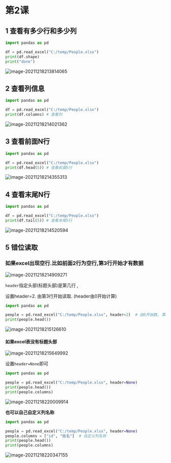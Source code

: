 # 第2课

## 1 查看有多少行和多少列

```python
import pandas as pd

df = pd.read_excel("C:/temp/People.xlsx")
print(df.shape)
print("done")
```

![image-20211218213814065](https://markdown-1301532546.cos.ap-guangzhou.myqcloud.com/markdown/20211218223639.png)

## 2 查看列信息

```python
import pandas as pd

df = pd.read_excel("C:/temp/People.xlsx")
print(df.columns) # 查看列
```


![image-20211218214021362](https://markdown-1301532546.cos.ap-guangzhou.myqcloud.com/markdown/20211218223642.png)



## 3 查看前面N行

```python
import pandas as pd

df = pd.read_excel("C:/temp/People.xlsx")
print(df.head(5)) # 查看前面5行
```



![image-20211218214355313](https://markdown-1301532546.cos.ap-guangzhou.myqcloud.com/markdown/20211218223644.png)



## 4 查看末尾N行

```python
import pandas as pd

df = pd.read_excel("C:/temp/People.xlsx")
print(df.tail(5)) # 查看末尾5行
```

![image-20211218214520594](https://markdown-1301532546.cos.ap-guangzhou.myqcloud.com/markdown/20211218223646.png)



## 5 错位读取

### 如果excel出现空行.比如前面2行为空行,第3行开始才有数据

![image-20211218214909271](https://markdown-1301532546.cos.ap-guangzhou.myqcloud.com/markdown/20211218223648.png)

 `header`指定头部(标题头部)是第几行 , 

设置header=2. 由第3行开始读取. (header由0开始计算)

```python
import pandas as pd

people = pd.read_excel("C:/temp/People.xlsx", header=2)  # 由0开始数, 第3行为2.
print(people.head())
```

![image-20211218215126610](https://markdown-1301532546.cos.ap-guangzhou.myqcloud.com/markdown/20211218223650.png)



#### 如果excel表没有标题头部

![image-20211218215649992](https://markdown-1301532546.cos.ap-guangzhou.myqcloud.com/markdown/20211218223652.png)

设置`header=None`即可

```python
import pandas as pd

people = pd.read_excel("C:/temp/People.xlsx", header=None)  
print(people.head())
print(people.columns)
```

![image-20211218220009914](https://markdown-1301532546.cos.ap-guangzhou.myqcloud.com/markdown/20211218223654.png)



**也可以自己自定义列名称**

```python
import pandas as pd

people = pd.read_excel("C:/temp/People.xlsx", header=None)
people.columns = ["id", "姓名"]  # 自定义列名称
print(people.head())
print(people.columns)
```

![image-20211218220347155](https://markdown-1301532546.cos.ap-guangzhou.myqcloud.com/markdown/20211218223656.png)





